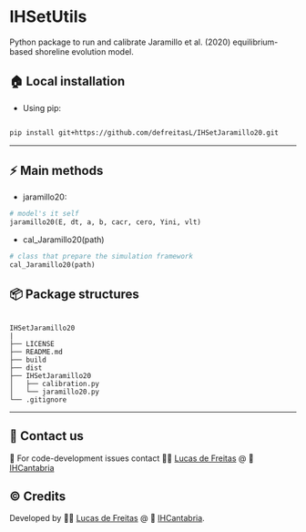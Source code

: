 
# IHSetUtils
Python package to run and calibrate Jaramillo et al. (2020) equilibrium-based shoreline evolution model.

## :house: Local installation
* Using pip:
```bash

pip install git+https://github.com/defreitasL/IHSetJaramillo20.git

```

---
## :zap: Main methods

* jaramillo20:
```python
# model's it self
jaramillo20(E, dt, a, b, cacr, cero, Yini, vlt)
```
* cal_Jaramillo20(path)
```python
# class that prepare the simulation framework
cal_Jaramillo20(path)
```



## :package: Package structures
````

IHSetJaramillo20
|
├── LICENSE
├── README.md
├── build
├── dist
├── IHSetJaramillo20
│   ├── calibration.py
│   └── jaramillo20.py
└── .gitignore

````

---

## :incoming_envelope: Contact us
:snake: For code-development issues contact :man_technologist: [Lucas de Freitas](https://github.com/defreitasL) @ :office: [IHCantabria](https://github.com/IHCantabria)

## :copyright: Credits
Developed by :man_technologist: [Lucas de Freitas](https://github.com/defreitasL) @ :office: [IHCantabria](https://github.com/IHCantabria).
